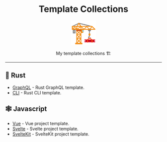 <div align="center">
  <h1>Template Collections</h1>

<img src='docs/construction.svg' width=80px />

My template collections 🏗️

 </a>

</div>

---

## 🦀 Rust

- [GraphQL](src/rust-graphql) - Rust GraphQL template.
- [CLI](src/rust-cli) - Rust CLI template.

## 🕸️ Javascript

- [Vue](src/vue) - Vue project template.
- [Svelte](src/svelte) -  Svelte project template.
- [SvelteKit](src/sveltekit) -  SvelteKit project template.
